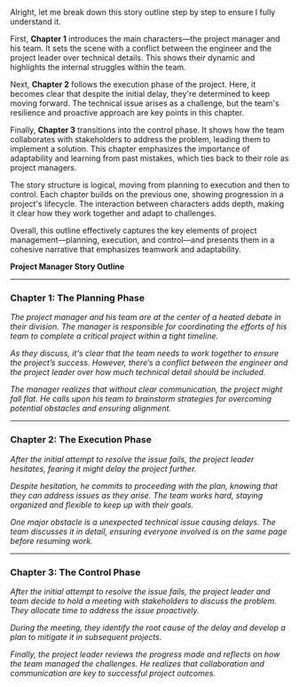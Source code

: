 <think>
Alright, let me break down this story outline step by step to ensure I fully understand it. 

First, **Chapter 1** introduces the main characters—the project manager and his team. It sets the scene with a conflict between the engineer and the project leader over technical details. This shows their dynamic and highlights the internal struggles within the team.

Next, **Chapter 2** follows the execution phase of the project. Here, it becomes clear that despite the initial delay, they're determined to keep moving forward. The technical issue arises as a challenge, but the team's resilience and proactive approach are key points in this chapter.

Finally, **Chapter 3** transitions into the control phase. It shows how the team collaborates with stakeholders to address the problem, leading them to implement a solution. This chapter emphasizes the importance of adaptability and learning from past mistakes, which ties back to their role as project managers.

The story structure is logical, moving from planning to execution and then to control. Each chapter builds on the previous one, showing progression in a project's lifecycle. The interaction between characters adds depth, making it clear how they work together and adapt to challenges.

Overall, this outline effectively captures the key elements of project management—planning, execution, and control—and presents them in a cohesive narrative that emphasizes teamwork and adaptability.
</think>

**Project Manager Story Outline**

---

### **Chapter 1: The Planning Phase**

*The project manager and his team are at the center of a heated debate in their division. The manager is responsible for coordinating the efforts of his team to complete a critical project within a tight timeline.*

*As they discuss, it's clear that the team needs to work together to ensure the project’s success. However, there’s a conflict between the engineer and the project leader over how much technical detail should be included.*  

*The manager realizes that without clear communication, the project might fall flat. He calls upon his team to brainstorm strategies for overcoming potential obstacles and ensuring alignment.*

---

### **Chapter 2: The Execution Phase**

*After the initial attempt to resolve the issue fails, the project leader hesitates, fearing it might delay the project further.*  

*Despite hesitation, he commits to proceeding with the plan, knowing that they can address issues as they arise. The team works hard, staying organized and flexible to keep up with their goals.*

*One major obstacle is a unexpected technical issue causing delays. The team discusses it in detail, ensuring everyone involved is on the same page before resuming work.*  

---

### **Chapter 3: The Control Phase**

*After the initial attempt to resolve the issue fails, the project leader and team decide to hold a meeting with stakeholders to discuss the problem. They allocate time to address the issue proactively.*

*During the meeting, they identify the root cause of the delay and develop a plan to mitigate it in subsequent projects.*  

*Finally, the project leader reviews the progress made and reflects on how the team managed the challenges. He realizes that collaboration and communication are key to successful project outcomes.*